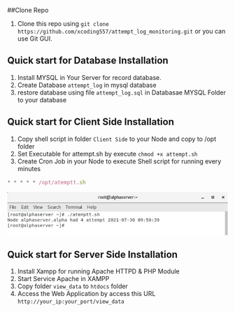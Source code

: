 ##Clone Repo
1. Clone this repo using `git clone https://github.com/xcoding557/attempt_log_monitoring.git` or you can use Git GUI.<br />

## Quick start for Database Installation
1.  Install MYSQL in Your Server for record database.<br />
2.  Create Database `attempt_log` in mysql database
3.  restore database using file `attempt_log.sql` in Databasae MYSQL Folder to your database


## Quick start for Client Side Installation
1.  Copy shell script in folder `Client Side` to your Node and copy to /opt folder<br />
2.  Set Executable for attempt.sh by execute `chmod +x attempt.sh`
3.  Create Cron Job in your Node to execute Shell script for running every minutes
```jsx
* * * * * /opt/atemptt.sh

```
![Test Image 4](https://github.com/xcoding557/attempt_log_monitoring/blob/main/Image_APP/Client%20Side.JPG)


## Quick start for Server Side Installation
1)  Install Xampp for running Apache HTTPD & PHP Module
2)  Start Service Apache in XAMPP
2)  Copy folder `view_data` to `htdocs` folder
3)  Access the Web Application by access this URL `http://your_ip:your_port/view_data`